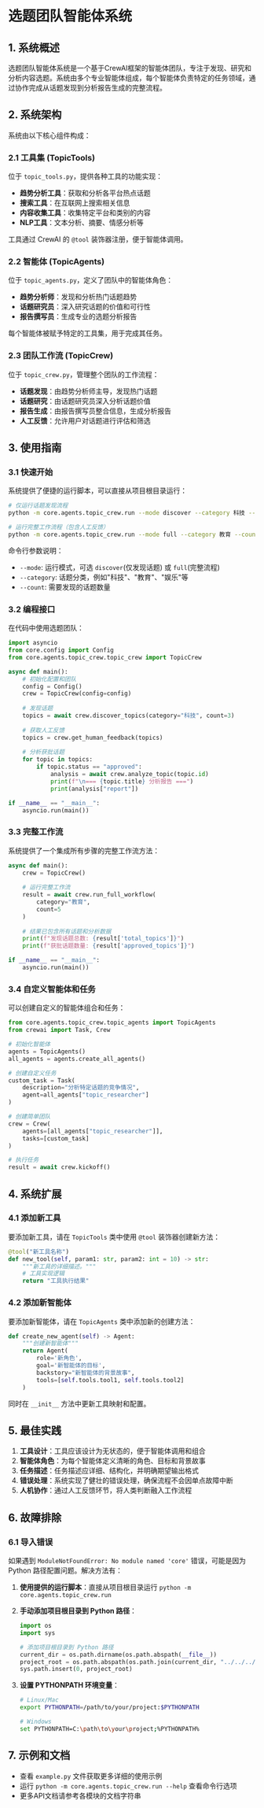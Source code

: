# 选题团队智能体系统

## 1. 系统概述

选题团队智能体系统是一个基于CrewAI框架的智能体团队，专注于发现、研究和分析内容选题。系统由多个专业智能体组成，每个智能体负责特定的任务领域，通过协作完成从话题发现到分析报告生成的完整流程。

## 2. 系统架构

系统由以下核心组件构成：

### 2.1 工具集 (TopicTools)

位于 `topic_tools.py`，提供各种工具的功能实现：

* **趋势分析工具**：获取和分析各平台热点话题
* **搜索工具**：在互联网上搜索相关信息
* **内容收集工具**：收集特定平台和类别的内容
* **NLP工具**：文本分析、摘要、情感分析等

工具通过 CrewAI 的 `@tool` 装饰器注册，便于智能体调用。

### 2.2 智能体 (TopicAgents)

位于 `topic_agents.py`，定义了团队中的智能体角色：

* **趋势分析师**：发现和分析热门话题趋势
* **话题研究员**：深入研究话题的价值和可行性
* **报告撰写员**：生成专业的选题分析报告

每个智能体被赋予特定的工具集，用于完成其任务。

### 2.3 团队工作流 (TopicCrew)

位于 `topic_crew.py`，管理整个团队的工作流程：

* **话题发现**：由趋势分析师主导，发现热门话题
* **话题研究**：由话题研究员深入分析话题价值
* **报告生成**：由报告撰写员整合信息，生成分析报告
* **人工反馈**：允许用户对话题进行评估和筛选

## 3. 使用指南

### 3.1 快速开始

系统提供了便捷的运行脚本，可以直接从项目根目录运行：

```bash
# 仅运行话题发现流程
python -m core.agents.topic_crew.run --mode discover --category 科技 --count 3

# 运行完整工作流程（包含人工反馈）
python -m core.agents.topic_crew.run --mode full --category 教育 --count 5
```

命令行参数说明：
- `--mode`: 运行模式，可选 `discover`(仅发现话题) 或 `full`(完整流程)
- `--category`: 话题分类，例如"科技"、"教育"、"娱乐"等
- `--count`: 需要发现的话题数量

### 3.2 编程接口

在代码中使用选题团队：

```python
import asyncio
from core.config import Config
from core.agents.topic_crew.topic_crew import TopicCrew

async def main():
    # 初始化配置和团队
    config = Config()
    crew = TopicCrew(config=config)
    
    # 发现话题
    topics = await crew.discover_topics(category="科技", count=3)
    
    # 获取人工反馈
    topics = crew.get_human_feedback(topics)
    
    # 分析获批话题
    for topic in topics:
        if topic.status == "approved":
            analysis = await crew.analyze_topic(topic.id)
            print(f"\n=== {topic.title} 分析报告 ===")
            print(analysis["report"])

if __name__ == "__main__":
    asyncio.run(main())
```

### 3.3 完整工作流

系统提供了一个集成所有步骤的完整工作流方法：

```python
async def main():
    crew = TopicCrew()
    
    # 运行完整工作流
    result = await crew.run_full_workflow(
        category="教育",
        count=5
    )
    
    # 结果已包含所有话题和分析数据
    print(f"发现话题总数: {result['total_topics']}")
    print(f"获批话题数量: {result['approved_topics']}")

if __name__ == "__main__":
    asyncio.run(main())
```

### 3.4 自定义智能体和任务

可以创建自定义的智能体组合和任务：

```python
from core.agents.topic_crew.topic_agents import TopicAgents
from crewai import Task, Crew

# 初始化智能体
agents = TopicAgents()
all_agents = agents.create_all_agents()

# 创建自定义任务
custom_task = Task(
    description="分析特定话题的竞争情况",
    agent=all_agents["topic_researcher"]
)

# 创建简单团队
crew = Crew(
    agents=[all_agents["topic_researcher"]],
    tasks=[custom_task]
)

# 执行任务
result = await crew.kickoff()
```

## 4. 系统扩展

### 4.1 添加新工具

要添加新工具，请在 `TopicTools` 类中使用 `@tool` 装饰器创建新方法：

```python
@tool("新工具名称")
def new_tool(self, param1: str, param2: int = 10) -> str:
    """新工具的详细描述。"""
    # 工具实现逻辑
    return "工具执行结果"
```

### 4.2 添加新智能体

要添加新智能体，请在 `TopicAgents` 类中添加新的创建方法：

```python
def create_new_agent(self) -> Agent:
    """创建新智能体"""
    return Agent(
        role='新角色',
        goal='新智能体的目标',
        backstory="新智能体的背景故事",
        tools=[self.tools.tool1, self.tools.tool2]
    )
```

同时在 `__init__` 方法中更新工具映射和配置。

## 5. 最佳实践

1. **工具设计**：工具应该设计为无状态的，便于智能体调用和组合
2. **智能体角色**：为每个智能体定义清晰的角色、目标和背景故事
3. **任务描述**：任务描述应详细、结构化，并明确期望输出格式
4. **错误处理**：系统实现了健壮的错误处理，确保流程不会因单点故障中断
5. **人机协作**：通过人工反馈环节，将人类判断融入工作流程

## 6. 故障排除

### 6.1 导入错误

如果遇到 `ModuleNotFoundError: No module named 'core'` 错误，可能是因为 Python 路径配置问题。解决方法有：

1. **使用提供的运行脚本**：直接从项目根目录运行 `python -m core.agents.topic_crew.run`

2. **手动添加项目根目录到 Python 路径**：
   ```python
   import os
   import sys
   
   # 添加项目根目录到 Python 路径
   current_dir = os.path.dirname(os.path.abspath(__file__))
   project_root = os.path.abspath(os.path.join(current_dir, "../../../"))
   sys.path.insert(0, project_root)
   ```

3. **设置 PYTHONPATH 环境变量**：
   ```bash
   # Linux/Mac
   export PYTHONPATH=/path/to/your/project:$PYTHONPATH
   
   # Windows
   set PYTHONPATH=C:\path\to\your\project;%PYTHONPATH%
   ```

## 7. 示例和文档

- 查看 `example.py` 文件获取更多详细的使用示例
- 运行 `python -m core.agents.topic_crew.run --help` 查看命令行选项
- 更多API文档请参考各模块的文档字符串 